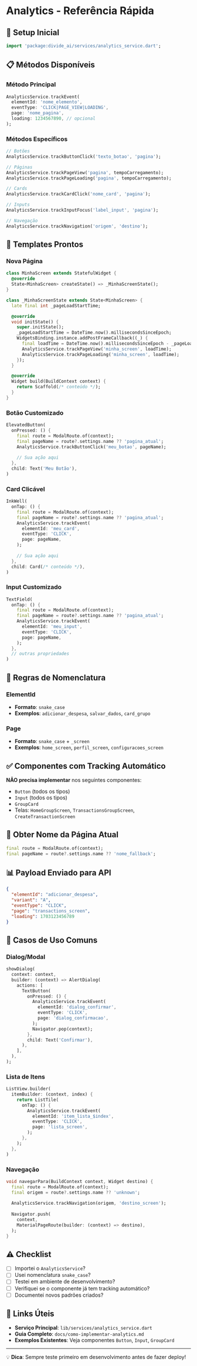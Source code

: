 # Analytics - Referência Rápida

## 🚀 Setup Inicial

```dart
import 'package:divide_ai/services/analytics_service.dart';
```

## 📋 Métodos Disponíveis

### Método Principal
```dart
AnalyticsService.trackEvent(
  elementId: 'nome_elemento',
  eventType: 'CLICK|PAGE_VIEW|LOADING',
  page: 'nome_pagina',
  loading: 1234567890, // opcional
);
```

### Métodos Específicos
```dart
// Botões
AnalyticsService.trackButtonClick('texto_botao', 'pagina');

// Páginas
AnalyticsService.trackPageView('pagina', tempoCarregamento);
AnalyticsService.trackPageLoading('pagina', tempoCarregamento);

// Cards
AnalyticsService.trackCardClick('nome_card', 'pagina');

// Inputs
AnalyticsService.trackInputFocus('label_input', 'pagina');

// Navegação
AnalyticsService.trackNavigation('origem', 'destino');
```

## 🎯 Templates Prontos

### Nova Página
```dart
class MinhaScreen extends StatefulWidget {
  @override
  State<MinhaScreen> createState() => _MinhaScreenState();
}

class _MinhaScreenState extends State<MinhaScreen> {
  late final int _pageLoadStartTime;

  @override
  void initState() {
    super.initState();
    _pageLoadStartTime = DateTime.now().millisecondsSinceEpoch;
    WidgetsBinding.instance.addPostFrameCallback((_) {
      final loadTime = DateTime.now().millisecondsSinceEpoch - _pageLoadStartTime;
      AnalyticsService.trackPageView('minha_screen', loadTime);
      AnalyticsService.trackPageLoading('minha_screen', loadTime);
    });
  }

  @override
  Widget build(BuildContext context) {
    return Scaffold(/* conteúdo */);
  }
}
```

### Botão Customizado
```dart
ElevatedButton(
  onPressed: () {
    final route = ModalRoute.of(context);
    final pageName = route?.settings.name ?? 'pagina_atual';
    AnalyticsService.trackButtonClick('meu_botao', pageName);
    
    // Sua ação aqui
  },
  child: Text('Meu Botão'),
)
```

### Card Clicável
```dart
InkWell(
  onTap: () {
    final route = ModalRoute.of(context);
    final pageName = route?.settings.name ?? 'pagina_atual';
    AnalyticsService.trackEvent(
      elementId: 'meu_card',
      eventType: 'CLICK',
      page: pageName,
    );
    
    // Sua ação aqui
  },
  child: Card(/* conteúdo */),
)
```

### Input Customizado
```dart
TextField(
  onTap: () {
    final route = ModalRoute.of(context);
    final pageName = route?.settings.name ?? 'pagina_atual';
    AnalyticsService.trackEvent(
      elementId: 'meu_input',
      eventType: 'CLICK',
      page: pageName,
    );
  },
  // outras propriedades
)
```

## 📝 Regras de Nomenclatura

### ElementId
- **Formato**: `snake_case`
- **Exemplos**: `adicionar_despesa`, `salvar_dados`, `card_grupo`

### Page
- **Formato**: `snake_case` + `_screen`
- **Exemplos**: `home_screen`, `perfil_screen`, `configuracoes_screen`

## ✅ Componentes com Tracking Automático

**NÃO precisa implementar** nos seguintes componentes:
- `Button` (todos os tipos)
- `Input` (todos os tipos)
- `GroupCard`
- Telas: `HomeGroupScreen`, `TransactionsGroupScreen`, `CreateTransactionScreen`

## 🔧 Obter Nome da Página Atual

```dart
final route = ModalRoute.of(context);
final pageName = route?.settings.name ?? 'nome_fallback';
```

## 📊 Payload Enviado para API

```json
{
  "elementId": "adicionar_despesa",
  "variant": "A",
  "eventType": "CLICK",
  "page": "transactions_screen",
  "loading": 1703123456789
}
```

## 🎯 Casos de Uso Comuns

### Dialog/Modal
```dart
showDialog(
  context: context,
  builder: (context) => AlertDialog(
    actions: [
      TextButton(
        onPressed: () {
          AnalyticsService.trackEvent(
            elementId: 'dialog_confirmar',
            eventType: 'CLICK',
            page: 'dialog_confirmacao',
          );
          Navigator.pop(context);
        },
        child: Text('Confirmar'),
      ),
    ],
  ),
);
```

### Lista de Itens
```dart
ListView.builder(
  itemBuilder: (context, index) {
    return ListTile(
      onTap: () {
        AnalyticsService.trackEvent(
          elementId: 'item_lista_$index',
          eventType: 'CLICK',
          page: 'lista_screen',
        );
      },
    );
  },
)
```

### Navegação
```dart
void navegarPara(BuildContext context, Widget destino) {
  final route = ModalRoute.of(context);
  final origem = route?.settings.name ?? 'unknown';
  
  AnalyticsService.trackNavigation(origem, 'destino_screen');
  
  Navigator.push(
    context,
    MaterialPageRoute(builder: (context) => destino),
  );
}
```

## ⚠️ Checklist

- [ ] Importei o `AnalyticsService`?
- [ ] Usei nomenclatura `snake_case`?
- [ ] Testei em ambiente de desenvolvimento?
- [ ] Verifiquei se o componente já tem tracking automático?
- [ ] Documentei novos padrões criados?

## 🔗 Links Úteis

- **Serviço Principal**: `lib/services/analytics_service.dart`
- **Guia Completo**: `docs/como-implementar-analytics.md`
- **Exemplos Existentes**: Veja componentes `Button`, `Input`, `GroupCard`

---

💡 **Dica**: Sempre teste primeiro em desenvolvimento antes de fazer deploy!

